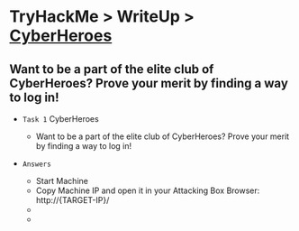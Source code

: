# TryHackMe > WriteUp > [CyberHeroes](https://tryhackme.com/room/cyberheroes)

## Want to be a part of the elite club of CyberHeroes? Prove your merit by finding a way to log in!

- `Task 1`  CyberHeroes
  - Want to be a part of the elite club of CyberHeroes? Prove your merit by finding a way to log in!

- `Answers` 
  - Start Machine
  - Copy Machine IP and open it in your Attacking Box Browser: http://{TARGET-IP}/
  - 
  - 
